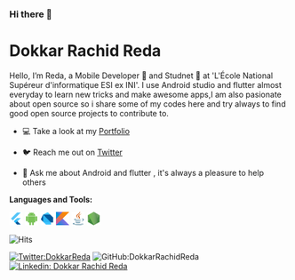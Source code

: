 ### Hi there 👋

<!--
**DokkarRachidReda/DokkarRachidReda** is a ✨ _special_ ✨ repository because its `README.md` (this file) appears on your GitHub profile.

Here are some ideas to get you started:

- 🔭 I’m currently working on ...
- 🌱 I’m currently learning ...
- 👯 I’m looking to collaborate on ...
- 🤔 I’m looking for help with ...
- 💬 Ask me about ...
- 📫 How to reach me: ...
- 😄 Pronouns: ...
- ⚡ Fun fact: ...
-->

# Dokkar Rachid Reda
Hello, I’m Reda, a Mobile Developer :iphone: and Studnet :man: at 'L'École National Supéreur d'informatique ESI ex INI'.
I use Android studio and flutter almost everyday to learn new tricks and make awesome apps,I am also pasionate about open source so i share some of my codes here and try always to find good open source projects to contribute to.

* :computer: Take a look at my [Portfolio](https://dokkarrachidreda.github.io/Portfolio/)

* :bird: Reach me out on [Twitter](https://twitter.com/DokkarReda)

* 💬 Ask me about Android and flutter , it's always a pleasure to help others

**Languages and Tools:**  

<code><img height="24" src="https://raw.githubusercontent.com/github/explore/80688e429a7d4ef2fca1e82350fe8e3517d3494d/topics/flutter/flutter.png"></code>
<code><img height="24" src="https://raw.githubusercontent.com/github/explore/80688e429a7d4ef2fca1e82350fe8e3517d3494d/topics/android/android.png"></code>
<code><img height="24" src="https://raw.githubusercontent.com/github/explore/80688e429a7d4ef2fca1e82350fe8e3517d3494d/topics/dart/dart.png"></code>
<code><img height="24" src="https://raw.githubusercontent.com/github/explore/80688e429a7d4ef2fca1e82350fe8e3517d3494d/topics/kotlin/kotlin.png"></code>
<code><img height="24" src="https://raw.githubusercontent.com/github/explore/80688e429a7d4ef2fca1e82350fe8e3517d3494d/topics/java/java.png"></code>
<code><img height="24" src="https://raw.githubusercontent.com/github/explore/80688e429a7d4ef2fca1e82350fe8e3517d3494d/topics/nodejs/nodejs.png"></code>

![Hits](https://hitcounter.pythonanywhere.com/count/tag.svg?url=https%3A%2F%2Fgithub.com%2FDokkarRachidReda%2FDokkarRachidReda)

[![Twitter:DokkarReda](https://img.shields.io/twitter/follow/DokkarReda?color=%23ff00&label=%40DokkarReda&logo=Twitter&logoColor=%2300ff)](https://twitter.com/DokkarReda) ![GitHub:DokkarRachidReda](https://img.shields.io/github/followers/DokkarRachidReda?style=social) [![Linkedin: Dokkar Rachid Reda](https://img.shields.io/badge/-DokkarRachidReda-blue?style=flat-square&logo=Linkedin&logoColor=white&link=https://www.linkedin.com/in/DokkarRachidReda/)](https://www.linkedin.com/in/DokkarRachidReda/)
